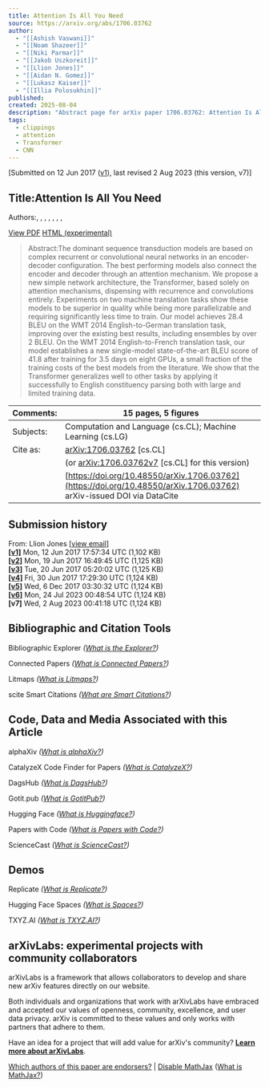 ```yaml
---
title: Attention Is All You Need
source: https://arxiv.org/abs/1706.03762
author:
  - "[[Ashish Vaswani]]"
  - "[[Noam Shazeer]]"
  - "[[Niki Parmar]]"
  - "[[Jakob Uszkoreit]]"
  - "[[Llion Jones]]"
  - "[[Aidan N. Gomez]]"
  - "[[Lukasz Kaiser]]"
  - "[[Illia Polosukhin]]"
published: 
created: 2025-08-04
description: "Abstract page for arXiv paper 1706.03762: Attention Is All You Need"
tags:
  - clippings
  - attention
  - Transformer
  - CNN
---
```

\[Submitted on 12 Jun 2017 ([v1](https://arxiv.org/abs/1706.03762v1)), last revised 2 Aug 2023 (this version, v7)\]

## Title:Attention Is All You Need

Authors:, , , , , , ,

[View PDF](https://arxiv.org/pdf/1706.03762) [HTML (experimental)](https://arxiv.org/html/1706.03762v7)

> Abstract:The dominant sequence transduction models are based on complex recurrent or convolutional neural networks in an encoder-decoder configuration. The best performing models also connect the encoder and decoder through an attention mechanism. We propose a new simple network architecture, the Transformer, based solely on attention mechanisms, dispensing with recurrence and convolutions entirely. Experiments on two machine translation tasks show these models to be superior in quality while being more parallelizable and requiring significantly less time to train. Our model achieves 28.4 BLEU on the WMT 2014 English-to-German translation task, improving over the existing best results, including ensembles by over 2 BLEU. On the WMT 2014 English-to-French translation task, our model establishes a new single-model state-of-the-art BLEU score of 41.8 after training for 3.5 days on eight GPUs, a small fraction of the training costs of the best models from the literature. We show that the Transformer generalizes well to other tasks by applying it successfully to English constituency parsing both with large and limited training data.

| Comments: | 15 pages, 5 figures |
| --- | --- |
| Subjects: | Computation and Language (cs.CL); Machine Learning (cs.LG) |
| Cite as: | [arXiv:1706.03762](https://arxiv.org/abs/1706.03762) \[cs.CL\] |
|  | (or [arXiv:1706.03762v7](https://arxiv.org/abs/1706.03762v7) \[cs.CL\] for this version) |
|  | [https://doi.org/10.48550/arXiv.1706.03762](https://doi.org/10.48550/arXiv.1706.03762)  arXiv-issued DOI via DataCite |

## Submission history

From: Llion Jones \[[view email](https://arxiv.org/show-email/f53b7360/1706.03762)\]  
**[\[v1\]](https://arxiv.org/abs/1706.03762v1)** Mon, 12 Jun 2017 17:57:34 UTC (1,102 KB)  
**[\[v2\]](https://arxiv.org/abs/1706.03762v2)** Mon, 19 Jun 2017 16:49:45 UTC (1,125 KB)  
**[\[v3\]](https://arxiv.org/abs/1706.03762v3)** Tue, 20 Jun 2017 05:20:02 UTC (1,125 KB)  
**[\[v4\]](https://arxiv.org/abs/1706.03762v4)** Fri, 30 Jun 2017 17:29:30 UTC (1,124 KB)  
**[\[v5\]](https://arxiv.org/abs/1706.03762v5)** Wed, 6 Dec 2017 03:30:32 UTC (1,124 KB)  
**[\[v6\]](https://arxiv.org/abs/1706.03762v6)** Mon, 24 Jul 2023 00:48:54 UTC (1,124 KB)  
**\[v7\]** Wed, 2 Aug 2023 00:41:18 UTC (1,124 KB)  

## Bibliographic and Citation Tools

Bibliographic Explorer *([What is the Explorer?](https://info.arxiv.org/labs/showcase.html#arxiv-bibliographic-explorer))*

Connected Papers *([What is Connected Papers?](https://www.connectedpapers.com/about))*

Litmaps *([What is Litmaps?](https://www.litmaps.co/))*

scite Smart Citations *([What are Smart Citations?](https://www.scite.ai/))*

## Code, Data and Media Associated with this Article

alphaXiv *([What is alphaXiv?](https://alphaxiv.org/))*

CatalyzeX Code Finder for Papers *([What is CatalyzeX?](https://www.catalyzex.com/))*

DagsHub *([What is DagsHub?](https://dagshub.com/))*

Gotit.pub *([What is GotitPub?](http://gotit.pub/faq))*

Hugging Face *([What is Huggingface?](https://huggingface.co/huggingface))*

Papers with Code *([What is Papers with Code?](https://paperswithcode.com/))*

ScienceCast *([What is ScienceCast?](https://sciencecast.org/welcome))*

## Demos

Replicate *([What is Replicate?](https://replicate.com/docs/arxiv/about))*

Hugging Face Spaces *([What is Spaces?](https://huggingface.co/docs/hub/spaces))*

TXYZ.AI *([What is TXYZ.AI?](https://txyz.ai/))*

## arXivLabs: experimental projects with community collaborators

arXivLabs is a framework that allows collaborators to develop and share new arXiv features directly on our website.

Both individuals and organizations that work with arXivLabs have embraced and accepted our values of openness, community, excellence, and user data privacy. arXiv is committed to these values and only works with partners that adhere to them.

Have an idea for a project that will add value for arXiv's community? [**Learn more about arXivLabs**](https://info.arxiv.org/labs/index.html).

[Which authors of this paper are endorsers?](https://arxiv.org/auth/show-endorsers/1706.03762) | [Disable MathJax](https://arxiv.org/abs/) ([What is MathJax?](https://info.arxiv.org/help/mathjax.html))
